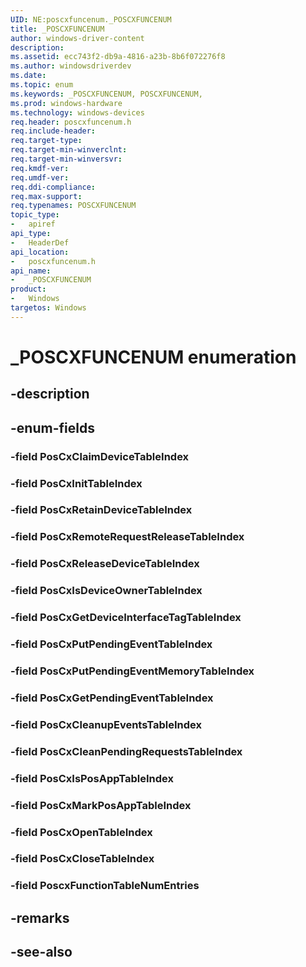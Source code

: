 ```yaml
---
UID: NE:poscxfuncenum._POSCXFUNCENUM
title: _POSCXFUNCENUM
author: windows-driver-content
description: 
ms.assetid: ecc743f2-db9a-4816-a23b-8b6f072276f8
ms.author: windowsdriverdev
ms.date: 
ms.topic: enum
ms.keywords: _POSCXFUNCENUM, POSCXFUNCENUM, 
ms.prod: windows-hardware
ms.technology: windows-devices
req.header: poscxfuncenum.h
req.include-header:
req.target-type:
req.target-min-winverclnt:
req.target-min-winversvr:
req.kmdf-ver:
req.umdf-ver:
req.ddi-compliance:
req.max-support:
req.typenames: POSCXFUNCENUM
topic_type: 
-	apiref
api_type: 
-	HeaderDef
api_location: 
-	poscxfuncenum.h
api_name: 
-	_POSCXFUNCENUM
product:
-   Windows
targetos: Windows
---
```


# _POSCXFUNCENUM enumeration

## -description



## -enum-fields

### -field PosCxClaimDeviceTableIndex 
### -field PosCxInitTableIndex 
### -field PosCxRetainDeviceTableIndex 
### -field PosCxRemoteRequestReleaseTableIndex 
### -field PosCxReleaseDeviceTableIndex 
### -field PosCxIsDeviceOwnerTableIndex 
### -field PosCxGetDeviceInterfaceTagTableIndex 
### -field PosCxPutPendingEventTableIndex 
### -field PosCxPutPendingEventMemoryTableIndex 
### -field PosCxGetPendingEventTableIndex 
### -field PosCxCleanupEventsTableIndex 
### -field PosCxCleanPendingRequestsTableIndex 
### -field PosCxIsPosAppTableIndex 
### -field PosCxMarkPosAppTableIndex 
### -field PosCxOpenTableIndex 
### -field PosCxCloseTableIndex 
### -field PoscxFunctionTableNumEntries 

## -remarks

## -see-also